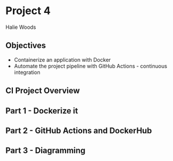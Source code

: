 # Project 4
Halie Woods

## Objectives
- Containerize an application with Docker
- Automate the project pipeline with GitHub Actions - continuous integration

## CI Project Overview


## Part 1 - Dockerize it


## Part 2 - GitHub Actions and DockerHub

## Part 3 - Diagramming
